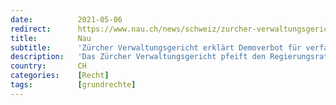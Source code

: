 ```yaml
---
date:          2021-05-06
redirect:      https://www.nau.ch/news/schweiz/zurcher-verwaltungsgericht-erklart-demoverbot-fur-verfassungswidrig-65921943
title:         Nau
subtitle:      'Zürcher Verwaltungsgericht erklärt Demoverbot für verfassungswidrig'
description:   'Das Zürcher Verwaltungsgericht pfeift den Regierungsrat zurück. Das im März erlassene Kundgebungsverbot von 15 Personen verstösst gegen die Bundesverfassung.'
country:       CH
categories:    [Recht]
tags:          [grundrechte]
---
```

